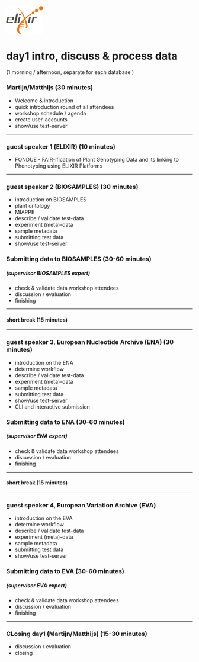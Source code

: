 
<img src="https://github.com/PBR/elixir-fondue-datathon/blob/master/images/logo_elixir.png" width="100">

# day1 intro, discuss & process data
(1 morning / afternoon,  separate for each database  )

### Martijn/Matthijs (30 minutes)
* Welcome & introduction
* quick introduction round of all attendees
* workshop schedule / agenda
* create user-accounts
* show/use test-server 
***
### guest speaker 1 (__ELIXIR__) (10 minutes)
* FONDUE - FAIR-ification of Plant Genotyping Data and its linking to Phenotyping using ELIXIR Platforms
***
### guest speaker 2 (__BIOSAMPLES__) (30 minutes)
* introduction on BIOSAMPLES
* plant ontology
* MIAPPE
* describe / validate test-data
* experiment (meta)-data
* sample metadata
* submitting test data
* show/use test-server 

### Submitting data to __BIOSAMPLES__ (30-60 minutes)
##### (*supervisor BIOSAMPLES expert*)
* check & validate data workshop attendees
* discussion / evaluation
* finishing
***
#### short break (15 minutes)
***
### guest speaker 3, __European Nucleotide Archive__ (__ENA__) (30 minutes)
* introduction on the ENA
* determine workflow
* describe / validate test-data 
* experiment (meta)-data
* sample metadata
* submitting test data
* show/use test-server 
* CLI and interactive submission

### Submitting data to __ENA__ (30-60 minutes)
##### (_supervisor ENA expert_)
* check & validate data workshop attendees
* discussion / evaluation
* finishing 
***
#### short break (15 minutes)
***
### guest speaker 4, __European Variation Archive__ (EVA)
* introduction on the EVA
* determine workflow
* describe / validate test-data 
* experiment (meta)-data
* sample metadata
* submitting test data
* show/use test-server 

### Submitting data to __EVA__ (30-60 minutes)
##### (_supervisor EVA expert_)
* check & validate data workshop attendees
* discussion / evaluation
* finishing 
***
### CLosing day1 (Martijn/Matthijs) (15-30 minutes)
* discussion / evaluation
* closing
